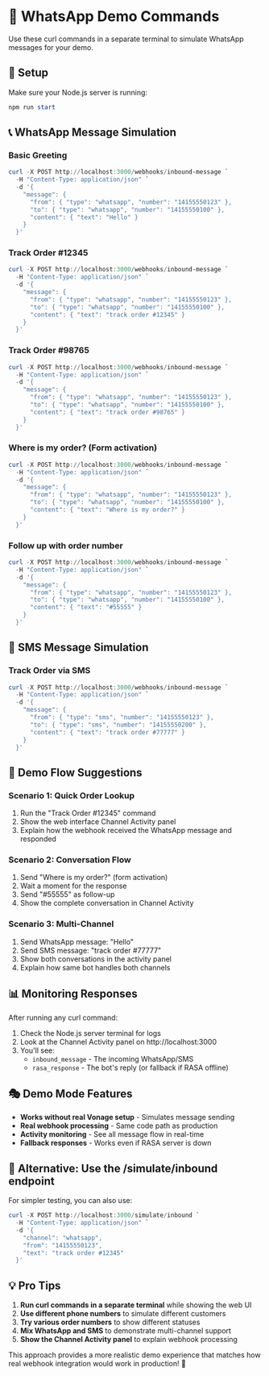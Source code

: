 # 📱 WhatsApp Demo Commands

Use these curl commands in a separate terminal to simulate WhatsApp messages for your demo.

## 🔧 Setup
Make sure your Node.js server is running:
```powershell
npm run start
```

## 📞 WhatsApp Message Simulation

### Basic Greeting
```powershell
curl -X POST http://localhost:3000/webhooks/inbound-message `
  -H "Content-Type: application/json" `
  -d '{
    "message": {
      "from": { "type": "whatsapp", "number": "14155550123" },
      "to": { "type": "whatsapp", "number": "14155550100" },
      "content": { "text": "Hello" }
    }
  }'
```

### Track Order #12345
```powershell
curl -X POST http://localhost:3000/webhooks/inbound-message `
  -H "Content-Type: application/json" `
  -d '{
    "message": {
      "from": { "type": "whatsapp", "number": "14155550123" },
      "to": { "type": "whatsapp", "number": "14155550100" },
      "content": { "text": "track order #12345" }
    }
  }'
```

### Track Order #98765
```powershell
curl -X POST http://localhost:3000/webhooks/inbound-message `
  -H "Content-Type: application/json" `
  -d '{
    "message": {
      "from": { "type": "whatsapp", "number": "14155550123" },
      "to": { "type": "whatsapp", "number": "14155550100" },
      "content": { "text": "track order #98765" }
    }
  }'
```

### Where is my order? (Form activation)
```powershell
curl -X POST http://localhost:3000/webhooks/inbound-message `
  -H "Content-Type: application/json" `
  -d '{
    "message": {
      "from": { "type": "whatsapp", "number": "14155550123" },
      "to": { "type": "whatsapp", "number": "14155550100" },
      "content": { "text": "Where is my order?" }
    }
  }'
```

### Follow up with order number
```powershell
curl -X POST http://localhost:3000/webhooks/inbound-message `
  -H "Content-Type: application/json" `
  -d '{
    "message": {
      "from": { "type": "whatsapp", "number": "14155550123" },
      "to": { "type": "whatsapp", "number": "14155550100" },
      "content": { "text": "#55555" }
    }
  }'
```

## 📨 SMS Message Simulation

### Track Order via SMS
```powershell
curl -X POST http://localhost:3000/webhooks/inbound-message `
  -H "Content-Type: application/json" `
  -d '{
    "message": {
      "from": { "type": "sms", "number": "14155550123" },
      "to": { "type": "sms", "number": "14155550200" },
      "content": { "text": "track order #77777" }
    }
  }'
```

## 🎯 Demo Flow Suggestions

### **Scenario 1: Quick Order Lookup**
1. Run the "Track Order #12345" command
2. Show the web interface Channel Activity panel
3. Explain how the webhook received the WhatsApp message and responded

### **Scenario 2: Conversation Flow**
1. Send "Where is my order?" (form activation)
2. Wait a moment for the response
3. Send "#55555" as follow-up
4. Show the complete conversation in Channel Activity

### **Scenario 3: Multi-Channel**
1. Send WhatsApp message: "Hello"
2. Send SMS message: "track order #77777"
3. Show both conversations in the activity panel
4. Explain how same bot handles both channels

## 📊 Monitoring Responses

After running any curl command:
1. Check the Node.js server terminal for logs
2. Look at the Channel Activity panel on http://localhost:3000
3. You'll see:
   - `inbound_message` - The incoming WhatsApp/SMS
   - `rasa_response` - The bot's reply (or fallback if RASA offline)

## 🎭 Demo Mode Features

- **Works without real Vonage setup** - Simulates message sending
- **Real webhook processing** - Same code path as production
- **Activity monitoring** - See all message flow in real-time
- **Fallback responses** - Works even if RASA server is down

## 🔄 Alternative: Use the /simulate/inbound endpoint

For simpler testing, you can also use:
```powershell
curl -X POST http://localhost:3000/simulate/inbound `
  -H "Content-Type: application/json" `
  -d '{
    "channel": "whatsapp",
    "from": "14155550123",
    "text": "track order #12345"
  }'
```

## 💡 Pro Tips

1. **Run curl commands in a separate terminal** while showing the web UI
2. **Use different phone numbers** to simulate different customers
3. **Try various order numbers** to show different statuses
4. **Mix WhatsApp and SMS** to demonstrate multi-channel support
5. **Show the Channel Activity panel** to explain webhook processing

This approach provides a more realistic demo experience that matches how real webhook integration would work in production! 🚀
